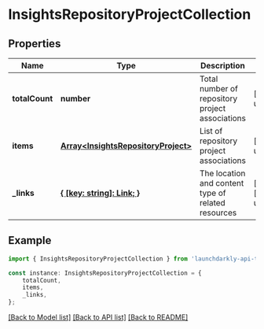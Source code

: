 # InsightsRepositoryProjectCollection


## Properties

Name | Type | Description | Notes
------------ | ------------- | ------------- | -------------
**totalCount** | **number** | Total number of repository project associations | [default to undefined]
**items** | [**Array&lt;InsightsRepositoryProject&gt;**](InsightsRepositoryProject.md) | List of repository project associations | [default to undefined]
**_links** | [**{ [key: string]: Link; }**](Link.md) | The location and content type of related resources | [optional] [default to undefined]

## Example

```typescript
import { InsightsRepositoryProjectCollection } from 'launchdarkly-api-typescript';

const instance: InsightsRepositoryProjectCollection = {
    totalCount,
    items,
    _links,
};
```

[[Back to Model list]](../README.md#documentation-for-models) [[Back to API list]](../README.md#documentation-for-api-endpoints) [[Back to README]](../README.md)
